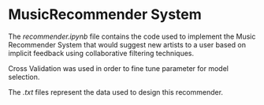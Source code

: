 # MusicRecommender System

The _recommender.ipynb_ file contains the code used to implement the Music Recommender System that would suggest new artists to a user based on implicit feedback using collaborative filtering techniques.   

Cross Validation was used in order to fine tune parameter for model selection.  

The _.txt_ files represent the data used to design this recommender.
